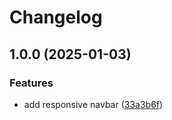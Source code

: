 # Changelog

## 1.0.0 (2025-01-03)

### Features

- add responsive navbar ([33a3b6f](https://github.com/haytia/website/commit/33a3b6f62d418de826f7bb4e9a9fbcb36c94728e))
